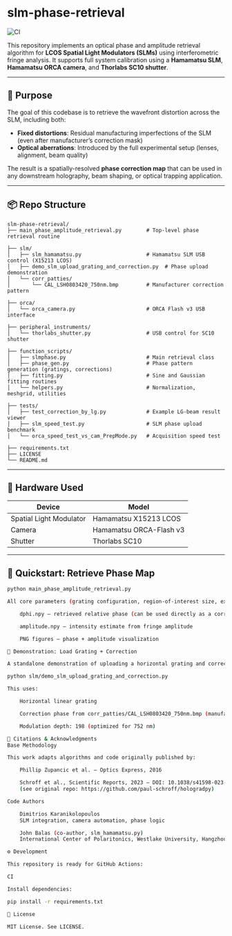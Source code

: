 # slm-phase-retrieval

![CI](https://github.com/dmtr-karan/slm-phase-retrieval/actions/workflows/python-install.yml/badge.svg)

This repository implements an optical phase and amplitude retrieval algorithm for **LCOS Spatial Light Modulators (SLMs)** using interferometric fringe analysis. It supports full system calibration using a **Hamamatsu SLM**, **Hamamatsu ORCA camera**, and **Thorlabs SC10 shutter**.

---

## 🧠 Purpose

The goal of this codebase is to retrieve the wavefront distortion across the SLM, including both:

- **Fixed distortions**: Residual manufacturing imperfections of the SLM (even after manufacturer’s correction mask)
- **Optical aberrations**: Introduced by the full experimental setup (lenses, alignment, beam quality)

The result is a spatially-resolved **phase correction map** that can be used in any downstream holography, beam shaping, or optical trapping application.

---

## 📦 Repo Structure

```
slm-phase-retrieval/
├── main_phase_amplitude_retrieval.py        # Top-level phase retrieval routine

├── slm/
│   ├── slm_hamamatsu.py                     # Hamamatsu SLM USB control (X15213 LCOS)
│   ├── demo_slm_upload_grating_and_correction.py  # Phase upload demonstration
│   └── corr_patties/
│       └── CAL_LSH0803420_750nm.bmp         # Manufacturer correction pattern

├── orca/
│   └── orca_camera.py                       # ORCA Flash v3 USB interface

├── peripheral_instruments/
│   └── thorlabs_shutter.py                  # USB control for SC10 shutter

├── function_scripts/
│   ├── slmphase.py                          # Main retrieval class
│   ├── phase_gen.py                         # Phase pattern generation (gratings, corrections)
│   ├── fitting.py                           # Sine and Gaussian fitting routines
│   └── helpers.py                           # Normalization, meshgrid, utilities

├── tests/
│   ├── test_correction_by_lg.py             # Example LG-beam result viewer
│   ├── slm_speed_test.py                    # SLM phase upload benchmark
│   └── orca_speed_test_vs_cam_PrepMode.py   # Acquisition speed test

├── requirements.txt
├── LICENSE
└── README.md
```


---

## 🧪 Hardware Used

| Device                | Model                        |
|----------------------|------------------------------|
| Spatial Light Modulator | Hamamatsu X15213 LCOS      |
| Camera               | Hamamatsu ORCA-Flash v3      |
| Shutter              | Thorlabs SC10                |

---

## 🚀 Quickstart: Retrieve Phase Map

```bash
python main_phase_amplitude_retrieval.py

All core parameters (grating configuration, region-of-interest size, exposure, etc.) are configured inside the script. Outputs include:

    dphi.npy – retrieved relative phase (can be used directly as a correction)

    amplitude.npy – intensity estimate from fringe amplitude

    PNG figures – phase + amplitude visualization

🧭 Demonstration: Load Grating + Correction

A standalone demonstration of uploading a horizontal grating and correction phase to the SLM is available here:

python slm/demo_slm_upload_grating_and_correction.py

This uses:

    Horizontal linear grating

    Correction phase from corr_patties/CAL_LSH0803420_750nm.bmp (manufacturer data)

    Modulation depth: 198 (optimized for 752 nm)

📖 Citations & Acknowledgments
Base Methodology

This work adapts algorithms and code originally published by:

    Phillip Zupancic et al. – Optics Express, 2016

    Schroff et al., Scientific Reports, 2023 – DOI: 10.1038/s41598-023-30296-6
    (see original repo: https://github.com/paul-schroff/hologradpy)

Code Authors

    Dimitrios Karanikolopoulos
    SLM integration, camera automation, phase logic

    John Balas (co-author, slm_hamamatsu.py)
    International Center of Polaritonics, Westlake University, Hangzhou

⚙️ Development

This repository is ready for GitHub Actions:

CI

Install dependencies:

pip install -r requirements.txt

📄 License

MIT License. See LICENSE.